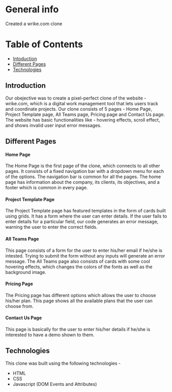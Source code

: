 # General info
Created a wrike.com clone

# Table of Contents
* [Intoduction](#introduction)
* [Different Pages](#different)
* [Technologies](#technologies)

## Introduction
Our obejective was to create a pixel-perfect clone of the website - wrike.com, which is a digital work management tool that lets users track and coordinate projects.
Our clone consists of 5 pages - Home Page, Project Template page, All Teams page, Pricing page and Contact Us page. The website has basic functionalities like - hovering effects, scroll effect, and shows invalid user input error messages.

## Different Pages
#### Home Page
The Home Page is the first page of the clone, which connects to all other pages. It consists of a fixed navigation bar with a dropdown menu for each of the options. The navigation bar is common for all the pages. The home page has information about the company, its clients, its objectives, and a footer which is common in every page.

#### Project Template Page
The Project Template page has featured templates in the form of cards built using grids. It has a form where the user can enter details. If the user fails to enter details for a particular field, our code generates an error message, warning the user to enter the correct fields.

#### All Teams Page
This page consists of a form for the user to enter his/her email if he/she is intested. Trying to submit the form without any inputs will generate an error message. The All Teams page also consists of cards with some cool hovering effects, which changes the colors of the fonts as well as the background image.

#### Pricing Page
The Pricing page has different options which allows the user to choose his/her plan. This page shows all the available plans that the user can choose from.

#### Contact Us Page
This page is basically for the user to enter his/her details if he/she is interested to have a demo shown to them.

## Technologies
This clone was built using the following technologies - 
* HTML
* CSS
* Javascript (DOM Events and Attributes)

